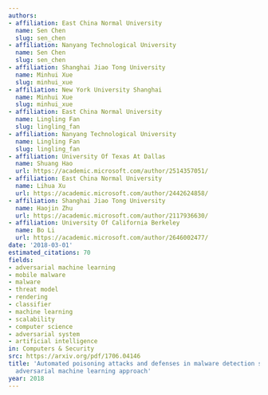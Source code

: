 ```yaml
---
authors:
- affiliation: East China Normal University
  name: Sen Chen
  slug: sen_chen
- affiliation: Nanyang Technological University
  name: Sen Chen
  slug: sen_chen
- affiliation: Shanghai Jiao Tong University
  name: Minhui Xue
  slug: minhui_xue
- affiliation: New York University Shanghai
  name: Minhui Xue
  slug: minhui_xue
- affiliation: East China Normal University
  name: Lingling Fan
  slug: lingling_fan
- affiliation: Nanyang Technological University
  name: Lingling Fan
  slug: lingling_fan
- affiliation: University Of Texas At Dallas
  name: Shuang Hao
  url: https://academic.microsoft.com/author/2514357051/
- affiliation: East China Normal University
  name: Lihua Xu
  url: https://academic.microsoft.com/author/2442624858/
- affiliation: Shanghai Jiao Tong University
  name: Haojin Zhu
  url: https://academic.microsoft.com/author/2117936630/
- affiliation: University Of California Berkeley
  name: Bo Li
  url: https://academic.microsoft.com/author/2646002477/
date: '2018-03-01'
estimated_citations: 70
fields:
- adversarial machine learning
- mobile malware
- malware
- threat model
- rendering
- classifier
- machine learning
- scalability
- computer science
- adversarial system
- artificial intelligence
in: Computers & Security
src: https://arxiv.org/pdf/1706.04146
title: 'Automated poisoning attacks and defenses in malware detection systems: An
  adversarial machine learning approach'
year: 2018
---
```

